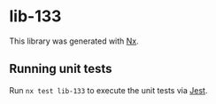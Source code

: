 # lib-133

This library was generated with [Nx](https://nx.dev).

## Running unit tests

Run `nx test lib-133` to execute the unit tests via [Jest](https://jestjs.io).
